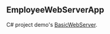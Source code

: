 ## EmployeeWebServerApp 



C# project demo's [BasicWebServer](https://github.com/deandevl/BasicWebServerLib).
